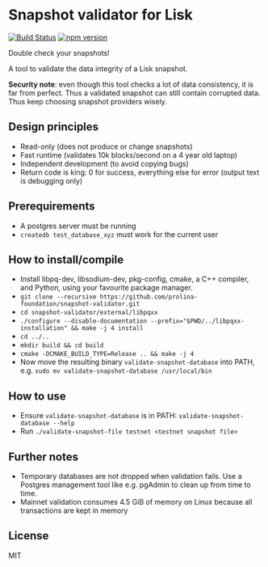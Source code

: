 Snapshot validator for Lisk
===========================

[![Build Status](https://travis-ci.com/prolina-foundation/snapshot-validator.svg?branch=master)](https://travis-ci.com/prolina-foundation/snapshot-validator)
[![npm version](https://img.shields.io/npm/v/snapshot-validator.svg)](https://www.npmjs.com/package/snapshot-validator)

Double check your snapshots!

A tool to validate the data integrity of a Lisk snapshot.

**Security note**: even though this tool checks a lot of data consistency, it is far from perfect.
Thus a validated snapshot can still contain corrupted data. Thus keep choosing snapshot
providers wisely.

## Design principles

* Read-only (does not produce or change snapshots)
* Fast runtime (validates 10k blocks/second on a 4 year old laptop)
* Independent development (to avoid copying bugs)
* Return code is king: 0 for success, everything else for error (output text is debugging only)

## Prerequirements

* A postgres server must be running
* `createdb test_database_xyz` must work for the current user

## How to install/compile

* Install libpq-dev, libsodium-dev, pkg-config, cmake, a C++ compiler, and Python, using your favourite package manager.
* `git clone --recursive https://github.com/prolina-foundation/snapshot-validator.git`
* `cd snapshot-validator/external/libpqxx`
* `./configure --disable-documentation --prefix="$PWD/../libpqxx-installation" && make -j 4 install`
* `cd ../..`
* `mkdir build && cd build`
* `cmake -DCMAKE_BUILD_TYPE=Release .. && make -j 4`
* Now move the resulting binary `validate-snapshot-database` into PATH, e.g. `sudo mv validate-snapshot-database /usr/local/bin`

## How to use

* Ensure `validate-snapshot-database` is in PATH: `validate-snapshot-database --help`
* Run `./validate-snapshot-file testnet <testnet snapshot file>`

## Further notes

* Temporary databases are not dropped when validation fails. Use a Postgres management tool
  like e.g. pgAdmin to clean up from time to time.
* Mainnet validation consumes 4.5 GiB of memory on Linux because all transactions are kept in memory

## License

MIT
